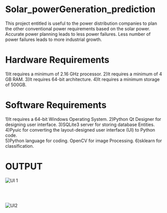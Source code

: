 # Solar_powerGeneration_prediction

This project entitled is useful to the power distribution companies to plan the other conventional power requirements based on the solar power. Accurate power planning leads to less power failures. Less number of power failures leads to more industrial growth.
 
# Hardware Requirements 

1)It requires a minimum of 2.16 GHz processor. 
2)It requires a minimum of 4 GB RAM. 
3)It requires 64-bit architecture. 
4)It requires a minimum storage of 500GB. 

# Software Requirements

1)It requires a 64-bit Windows Operating System.
2)Python Qt Designer for designing user interface. 
3)SQLite3 server for storing database Entities.
4)Pyuic for converting the layout-designed user interface (UI) to Python code.       
5)Python language for coding. OpenCV for image Processing.
6)sklearn for classification.

 

 # OUTPUT

![UI 1](https://github.com/gowtamyreddy/Solar_powerGeneration_prediction/assets/142113089/92fbfb88-b539-419d-bee5-19db0556d201)



<br>
<br>






![UI2](https://github.com/gowtamyreddy/Solar_powerGeneration_prediction/assets/142113089/51d5701c-d05e-4acb-bbdb-f430a67fb4a4)
